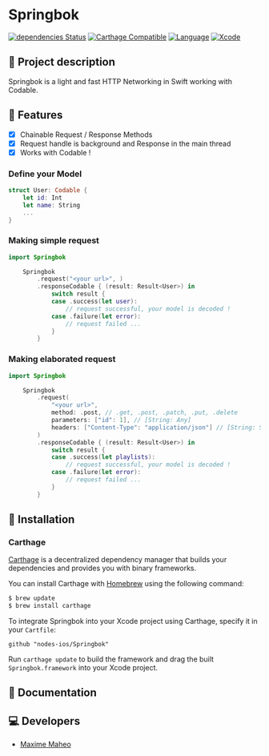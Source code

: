 # Springbok

[![dependencies Status](https://david-dm.org/dwyl/esta/status.svg)](https://david-dm.org/dwyl/esta)
[![Carthage Compatible](https://img.shields.io/badge/Carthage-compatible-4BC51D.svg?style=flat)](https://github.com/Carthage/Carthage)
[![Language](https://img.shields.io/badge/Swift-4.2-brightgreen.svg)](http://swift.org)
[![Xcode](https://img.shields.io/badge/Xcode-10.0-brightgreen.svg)](https://developer.apple.com/download/more/)

## 📖 Project description

Springbok is a light and fast HTTP Networking in Swift working with Codable.

## 📂 Features

- [x] Chainable Request / Response Methods
- [x] Request handle is background and Response in the main thread
- [x] Works with Codable !

### Define your Model

```swift
struct User: Codable {
    let id: Int
    let name: String
    ...
}
```

### Making simple request

```swift
import Springbok

    Springbok
        .request("<your url>", )
        .responseCodable { (result: Result<User>) in
            switch result {
            case .success(let user):
                // request successful, your model is decoded !
            case .failure(let error):
                // request failed ...
            }
        }
```

### Making elaborated request

```swift
import Springbok

    Springbok
        .request(
            "<your url>", 
            method: .post, // .get, .post, .patch, .put, .delete
            parameters: ["id": 1], // [String: Any]
            headers: ["Content-Type": "application/json"] // [String: String]
        )
        .responseCodable { (result: Result<User>) in
            switch result {
            case .success(let playlists):
                // request successful, your model is decoded !
            case .failure(let error):
                // request failed ...
            }
        }
```

## 🔧 Installation

### Carthage

[Carthage](https://github.com/Carthage/Carthage) is a decentralized dependency manager that builds your dependencies and provides you with binary frameworks.

You can install Carthage with [Homebrew](https://brew.sh/) using the following command:

```bash
$ brew update
$ brew install carthage
```

To integrate Springbok into your Xcode project using Carthage, specify it in your `Cartfile`:

```ogdl
github "nodes-ios/Springbok"
```

Run `carthage update` to build the framework and drag the built `Springbok.framework` into your Xcode project.

## 📝 Documentation

## 💻 Developers

- [Maxime Maheo](https://github.com/mmaheo)

